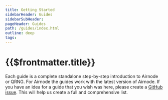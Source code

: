 ```yaml
---
title: Getting Started
sidebarHeader: Guides
sidebarSubHeader:
pageHeader: Guides
path: /guides/index.html
outline: deep
tags:
---
```


<PageHeader/>

<SearchHighlight/>

<FlexStartTag/>

# {{$frontmatter.title}}

Each guide is a complete standalone step-by-step introduction to Airnode or
QRNG. For Airnode the guides work with the latest version of Airnode. If you
have an idea for a guide that you wish was here, please create a
[GitHub issue](https://github.com/api3dao/vitepress-docs). This will help us
create a full and comprehensive list.

<FlexEndTag/>
